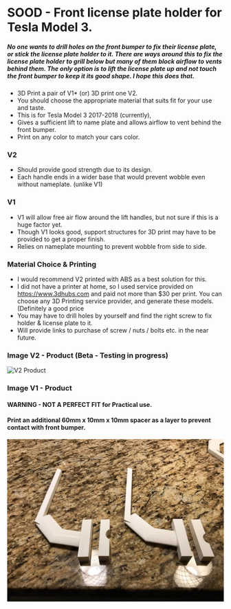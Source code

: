 # SOOD - Front license plate holder for Tesla Model 3.

##### No one wants to drill holes on the front bumper to fix their license plate, or stick the license plate holder to it. There are ways around this to fix the license plate holder to grill below but many of them block airflow to vents behind them. The only option is to lift the license plate up and not touch the front bumper to keep it its good shape. I hope this does that.

- 3D Print a pair of V1* (or) 3D print one V2. 
- You should choose the appropriate material that suits fit for your use and taste. 
- This is for Tesla Model 3 2017-2018 (currently), 
- Gives a sufficient lift to name plate and allows airflow to vent behind the front bumper.
- Print on any color to match your cars color.

### V2
- Should provide good strength due to its design.
- Each handle ends in a wider base that would prevent wobble even without nameplate. (unlike V1)

### V1
- V1 will allow free air flow around the lift handles, but not sure if this is a huge factor yet.
- Though V1 looks good, support structures for 3D print may have to be provided to get a proper finish.
- Relies on nameplate mounting to prevent wobble from side to side.

### Material Choice & Printing
- I would recommend V2 printed with ABS as a best solution for this.
- I did not have a printer at home, so I used service provided on https://www.3dhubs.com and paid not more than $30 per print. You can choose any 3D Printing service provider, and generate these models. (Definitely a good price 
- You may have to drill holes by yourself and find the right screw to fix holder & license plate to it. 
- Will provide links to purchase of screw / nuts / bolts etc. in the near future.

### Image V2 - Product (Beta - Testing in progress)
![V2 Product](https://github.com/sevuganhari/sood-tm3/blob/master/v2/product.png?raw=true)

### Image V1 - Product
#### WARNING - NOT A PERFECT FIT for Practical use.
#### Print an additional 60mm x 10mm x 10mm spacer as a layer to prevent contact with front bumper.
![V1 Product](https://github.com/sevuganhari/sood-tm3/blob/master/v1/product.jpeg?raw=true)

